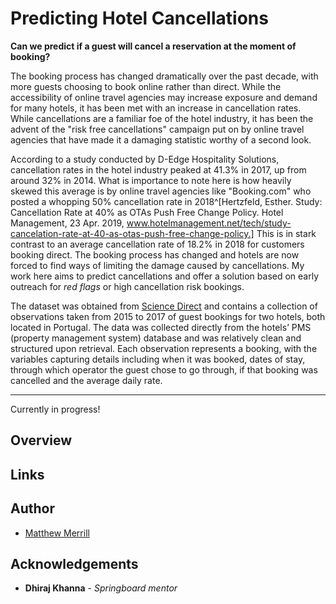 # Predicting Hotel Cancellations

**Can we predict if a guest will cancel a reservation at the moment of booking?**

The booking process has changed dramatically over the past decade, with more guests choosing to book online rather than direct. While the accessibility of online travel agencies may increase exposure and demand for many hotels, it has been met with an increase in cancellation rates. While cancellations are a familiar foe of the hotel industry, it has been the advent of the "risk free cancellations" campaign put on by online travel agencies that have made it a damaging statistic worthy of a second look. 

According to a study conducted by D-Edge Hospitality Solutions, cancellation rates in the hotel industry peaked at 41.3% in 2017, up from around 32% in 2014. What is importance to note here is how heavily skewed this average is by online travel agencies like "Booking.com" who posted a whopping 50% cancellation rate in 2018^[Hertzfeld, Esther. Study: Cancellation Rate at 40% as OTAs Push Free Change Policy. Hotel Management, 23 Apr. 2019, www.hotelmanagement.net/tech/study-cancelation-rate-at-40-as-otas-push-free-change-policy.] This is in stark contrast to an average cancellation rate of 18.2% in 2018 for customers booking direct. The booking process has changed and hotels are now forced to find ways of limiting the damage caused by cancellations. My work here aims to predict cancellations and offer a solution based on early outreach for *red flags* or high cancellation risk bookings. 

The dataset was obtained from [Science Direct](https://www.sciencedirect.com) and contains a collection of observations taken from 2015 to 2017 of guest bookings for two hotels, both located in Portugal. The data was collected directly from the hotels’ PMS (property management system) database and was relatively clean and structured upon retrieval. Each observation represents a booking, with the variables capturing details including when it was booked, dates of stay, through which operator the guest chose to go through, if that booking was cancelled and the average daily rate.

-------------------
Currently in progress!

## Overview

## Links

## Author

* [Matthew Merrill](https://www.linkedin.com/in/matthew-merrill-246a1b55/)

## Acknowledgements

* **Dhiraj Khanna** - *Springboard mentor* 
